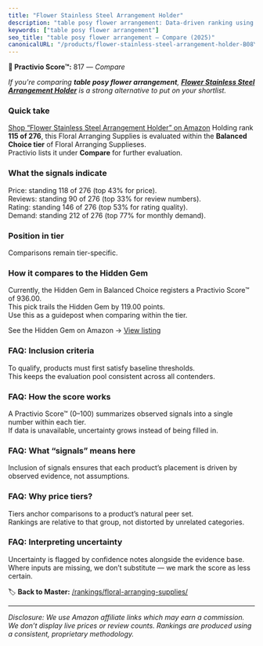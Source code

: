 ```yaml
---
title: "Flower Stainless Steel Arrangement Holder"
description: "table posy flower arrangement: Data-driven ranking using the Practivio Score™. Positioned by quality, value, demand, findability, momentum."
keywords: ["table posy flower arrangement"]
seo_title: "table posy flower arrangement — Compare (2025)"
canonicalURL: "/products/flower-stainless-steel-arrangement-holder-B08Y8Q3GP5/"
---
```


**🛒 Practivio Score™:** 817 — _Compare_


*If you're comparing **table posy flower arrangement**, **[Flower Stainless Steel Arrangement Holder](https://www.amazon.com/dp/B08Y8Q3GP5?tag=practivio-20)** is a strong alternative to put on your shortlist.*
### Quick take
[Shop “Flower Stainless Steel Arrangement Holder” on Amazon](https://www.amazon.com/dp/B08Y8Q3GP5?tag=practivio-20)
Holding rank **115 of 276**, this Floral Arranging Supplies is evaluated within the **Balanced Choice tier** of Floral Arranging Supplieses.  
Practivio lists it under **Compare** for further evaluation.

### What the signals indicate
Price: standing 118 of 276 (top 43% for price).  
Reviews: standing 90 of 276 (top 33% for review numbers).  
Rating: standing 146 of 276 (top 53% for rating quality).  
Demand: standing 212 of 276 (top 77% for monthly demand).

### Position in tier
Comparisons remain tier-specific.

### How it compares to the Hidden Gem
Currently, the Hidden Gem in Balanced Choice registers a Practivio Score™ of 936.00.  
This pick trails the Hidden Gem by 119.00 points.  
Use this as a guidepost when comparing within the tier.  

See the Hidden Gem on Amazon → [View listing](https://www.amazon.com/dp/B094MLKMPD?tag=practivio-20)

### FAQ: Inclusion criteria
To qualify, products must first satisfy baseline thresholds.  
This keeps the evaluation pool consistent across all contenders.

### FAQ: How the score works
A Practivio Score™ (0–100) summarizes observed signals into a single number within each tier.  
If data is unavailable, uncertainty grows instead of being filled in.

### FAQ: What “signals” means here
Inclusion of signals ensures that each product’s placement is driven by observed evidence, not assumptions.

### FAQ: Why price tiers?
Tiers anchor comparisons to a product’s natural peer set.  
Rankings are relative to that group, not distorted by unrelated categories.

### FAQ: Interpreting uncertainty
Uncertainty is flagged by confidence notes alongside the evidence base.  
Where inputs are missing, we don’t substitute — we mark the score as less certain.

<!-- Missing template for Compare/CompareWithinPriceClass -->


🏷️ **Back to Master:** [/rankings/floral-arranging-supplies/](/rankings/floral-arranging-supplies/)

---
_Disclosure: We use Amazon affiliate links which may earn a commission. We don’t display live prices or review counts. Rankings are produced using a consistent, proprietary methodology._
